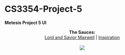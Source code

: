 # CS3354-Project-5

<b>Metesis Project 5 UI</b>

<p align="center">
  <b>The Sauces:</b><br>
  <a href="https://github.com/savorymaxwell/cs3354_assignment5">Lord and Savior Maxwell</a> |
  <a href="https://github.com/xyzst/Vehicle_Dealership_GUI">Inspiration</a> 
  <br><br>
  <img src="https://ih1.redbubble.net/image.363693088.8142/sticker,375x360-bg,ffffff.u1.png">
</p>

